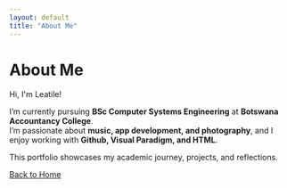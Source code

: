 ```yaml
---
layout: default
title: "About Me"
---
```


# About Me

Hi, I'm Leatile!  

I’m currently pursuing **BSc Computer Systems Engineering** at **Botswana Accountancy College**.  
I’m passionate about **music, app development, and photography**, and I enjoy working with **Github, Visual Paradigm, and HTML**.

This portfolio showcases my academic journey, projects, and reflections.

[Back to Home](index.md)








